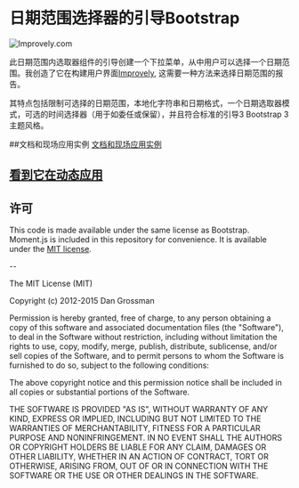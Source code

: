 # 日期范围选择器的引导Bootstrap

![Improvely.com](http://i.imgur.com/LbAMf3D.png)

此日期范围内选取器组件的引导创建一个下拉菜单，从中用户可以选择一个日期范围。我创造了它在构建用户界面[Improvely](http://www.improvely.com), 
这需要一种方法来选择日期范围的报告。

其特点包括限制可选择的日期范围，本地化字符串和日期格式，一个日期选取器模式，可选的时间选择器（用于如委任或保留），并且符合标准的引导3 Bootstrap 3主题风格。

##文档和现场应用实例 [文档和现场应用实例](http://www.daterangepicker.com)

## [看到它在动态应用](https://awio.iljmp.com/5/drpdemogh)

## 许可

This code is made available under the same license as Bootstrap. Moment.js is included in this repository
for convenience. It is available under the [MIT license](http://www.opensource.org/licenses/mit-license.php).

--

The MIT License (MIT)

Copyright (c) 2012-2015 Dan Grossman

Permission is hereby granted, free of charge, to any person obtaining a copy
of this software and associated documentation files (the "Software"), to deal
in the Software without restriction, including without limitation the rights
to use, copy, modify, merge, publish, distribute, sublicense, and/or sell
copies of the Software, and to permit persons to whom the Software is
furnished to do so, subject to the following conditions:

The above copyright notice and this permission notice shall be included in
all copies or substantial portions of the Software.

THE SOFTWARE IS PROVIDED "AS IS", WITHOUT WARRANTY OF ANY KIND, EXPRESS OR
IMPLIED, INCLUDING BUT NOT LIMITED TO THE WARRANTIES OF MERCHANTABILITY,
FITNESS FOR A PARTICULAR PURPOSE AND NONINFRINGEMENT. IN NO EVENT SHALL THE
AUTHORS OR COPYRIGHT HOLDERS BE LIABLE FOR ANY CLAIM, DAMAGES OR OTHER
LIABILITY, WHETHER IN AN ACTION OF CONTRACT, TORT OR OTHERWISE, ARISING FROM,
OUT OF OR IN CONNECTION WITH THE SOFTWARE OR THE USE OR OTHER DEALINGS IN
THE SOFTWARE.
